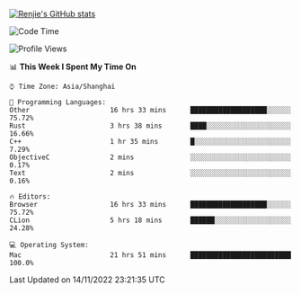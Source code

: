[![Renjie's GitHub stats](https://github-readme-stats.vercel.app/api?username=liurenjie1024&show_icons=true&theme=chartreuse-dark)](https://github.com/anuraghazra/github-readme-stats)

<!--START_SECTION:waka-->
![Code Time](http://img.shields.io/badge/Code%20Time-326%20hrs%209%20mins-blue)

![Profile Views](http://img.shields.io/badge/Profile%20Views-27-blue)

📊 **This Week I Spent My Time On** 

```text
⌚︎ Time Zone: Asia/Shanghai

💬 Programming Languages: 
Other                    16 hrs 33 mins      ███████████████████░░░░░░   75.72% 
Rust                     3 hrs 38 mins       ████░░░░░░░░░░░░░░░░░░░░░   16.66% 
C++                      1 hr 35 mins        █░░░░░░░░░░░░░░░░░░░░░░░░   7.29% 
ObjectiveC               2 mins              ░░░░░░░░░░░░░░░░░░░░░░░░░   0.17% 
Text                     2 mins              ░░░░░░░░░░░░░░░░░░░░░░░░░   0.16%

🔥 Editors: 
Browser                  16 hrs 33 mins      ███████████████████░░░░░░   75.72% 
CLion                    5 hrs 18 mins       ██████░░░░░░░░░░░░░░░░░░░   24.28%

💻 Operating System: 
Mac                      21 hrs 51 mins      █████████████████████████   100.0%

```


 Last Updated on 14/11/2022 23:21:35 UTC
<!--END_SECTION:waka-->


